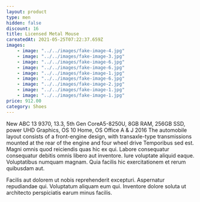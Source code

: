 ```yaml
---
layout: product
type: men
hidden: false
discount: 16
title: Licensed Metal Mouse
careatedAt: 2021-05-25T07:22:37.659Z
images:
    - image: "../../images/fake-image-4.jpg"
    - image: "../../images/fake-image-3.jpg"
    - image: "../../images/fake-image-6.jpg"
    - image: "../../images/fake-image-6.jpg"
    - image: "../../images/fake-image-1.jpg"
    - image: "../../images/fake-image-6.jpg"
    - image: "../../images/fake-image-2.jpg"
    - image: "../../images/fake-image-1.jpg"
    - image: "../../images/fake-image-1.jpg"
price: 912.00
category: Shoes
---
```

New ABC 13 9370, 13.3, 5th Gen CoreA5-8250U, 8GB RAM, 256GB SSD, power UHD Graphics, OS 10 Home, OS Office A & J 2016
The automobile layout consists of a front-engine design, with transaxle-type transmissions mounted at the rear of the engine and four wheel drive
Temporibus sed est. Magni omnis quod reiciendis quas hic ex qui. Labore consequatur consequatur debitis omnis libero aut inventore. Iure voluptate aliquid eaque. Voluptatibus numquam magnam. Quia facilis hic exercitationem et rerum quibusdam aut.
 Facilis aut dolorem ut nobis reprehenderit excepturi. Aspernatur repudiandae qui. Voluptatum aliquam eum qui. Inventore dolore soluta ut architecto perspiciatis earum minus facilis.
